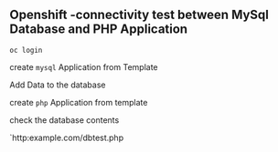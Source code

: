 ## Openshift -connectivity test between MySql Database and PHP Application

`oc login `

create `mysql` Application from Template

Add Data to the database

create `php` Application from template

check the database contents

`http:example.com/dbtest.php
